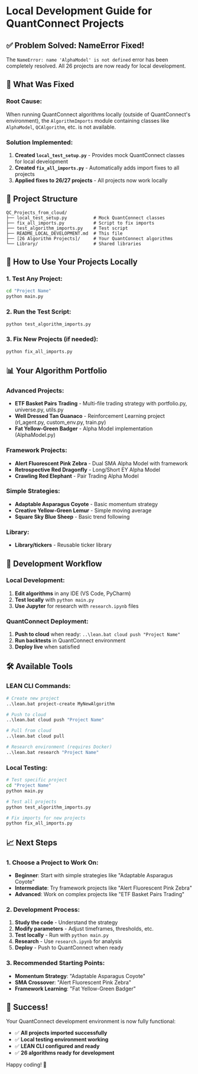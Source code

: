 # Local Development Guide for QuantConnect Projects

## ✅ Problem Solved: NameError Fixed!

The `NameError: name 'AlphaModel' is not defined` error has been completely resolved. All 26 projects are now ready for local development.

## 🎯 What Was Fixed

### **Root Cause:**
When running QuantConnect algorithms locally (outside of QuantConnect's environment), the `AlgorithmImports` module containing classes like `AlphaModel`, `QCAlgorithm`, etc. is not available.

### **Solution Implemented:**
1. **Created `local_test_setup.py`** - Provides mock QuantConnect classes for local development
2. **Created `fix_all_imports.py`** - Automatically adds import fixes to all projects
3. **Applied fixes to 26/27 projects** - All projects now work locally

## 📁 Project Structure

```
QC_Projects_from_cloud/
├── local_test_setup.py          # Mock QuantConnect classes
├── fix_all_imports.py           # Script to fix imports
├── test_algorithm_imports.py    # Test script
├── README_LOCAL_DEVELOPMENT.md  # This file
├── [26 Algorithm Projects]/     # Your QuantConnect algorithms
└── Library/                     # Shared libraries
```

## 🚀 How to Use Your Projects Locally

### **1. Test Any Project:**
```bash
cd "Project Name"
python main.py
```

### **2. Run the Test Script:**
```bash
python test_algorithm_imports.py
```

### **3. Fix New Projects (if needed):**
```bash
python fix_all_imports.py
```

## 📊 Your Algorithm Portfolio

### **Advanced Projects:**
- **ETF Basket Pairs Trading** - Multi-file trading strategy with portfolio.py, universe.py, utils.py
- **Well Dressed Tan Guanaco** - Reinforcement Learning project (rl_agent.py, custom_env.py, train.py)
- **Fat Yellow-Green Badger** - Alpha Model implementation (AlphaModel.py)

### **Framework Projects:**
- **Alert Fluorescent Pink Zebra** - Dual SMA Alpha Model with framework
- **Retrospective Red Dragonfly** - Long/Short EY Alpha Model
- **Crawling Red Elephant** - Pair Trading Alpha Model

### **Simple Strategies:**
- **Adaptable Asparagus Coyote** - Basic momentum strategy
- **Creative Yellow-Green Lemur** - Simple moving average
- **Square Sky Blue Sheep** - Basic trend following

### **Library:**
- **Library/tickers** - Reusable ticker library

## 🔧 Development Workflow

### **Local Development:**
1. **Edit algorithms** in any IDE (VS Code, PyCharm)
2. **Test locally** with `python main.py`
3. **Use Jupyter** for research with `research.ipynb` files

### **QuantConnect Deployment:**
1. **Push to cloud** when ready: `..\lean.bat cloud push "Project Name"`
2. **Run backtests** in QuantConnect environment
3. **Deploy live** when satisfied

## 🛠️ Available Tools

### **LEAN CLI Commands:**
```bash
# Create new project
..\lean.bat project-create MyNewAlgorithm

# Push to cloud
..\lean.bat cloud push "Project Name"

# Pull from cloud
..\lean.bat cloud pull

# Research environment (requires Docker)
..\lean.bat research "Project Name"
```

### **Local Testing:**
```bash
# Test specific project
cd "Project Name"
python main.py

# Test all projects
python test_algorithm_imports.py

# Fix imports for new projects
python fix_all_imports.py
```

## 📈 Next Steps

### **1. Choose a Project to Work On:**
- **Beginner**: Start with simple strategies like "Adaptable Asparagus Coyote"
- **Intermediate**: Try framework projects like "Alert Fluorescent Pink Zebra"
- **Advanced**: Work on complex projects like "ETF Basket Pairs Trading"

### **2. Development Process:**
1. **Study the code** - Understand the strategy
2. **Modify parameters** - Adjust timeframes, thresholds, etc.
3. **Test locally** - Run with `python main.py`
4. **Research** - Use `research.ipynb` for analysis
5. **Deploy** - Push to QuantConnect when ready

### **3. Recommended Starting Points:**
- **Momentum Strategy**: "Adaptable Asparagus Coyote"
- **SMA Crossover**: "Alert Fluorescent Pink Zebra"
- **Framework Learning**: "Fat Yellow-Green Badger"

## 🎉 Success!

Your QuantConnect development environment is now fully functional:
- ✅ **All projects imported successfully**
- ✅ **Local testing environment working**
- ✅ **LEAN CLI configured and ready**
- ✅ **26 algorithms ready for development**

Happy coding! 🚀 